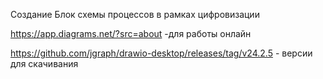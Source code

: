 Создание Блок схемы процессов в рамках цифровизации

https://app.diagrams.net/?src=about -для работы онлайн

https://github.com/jgraph/drawio-desktop/releases/tag/v24.2.5 - версии для скачивания
